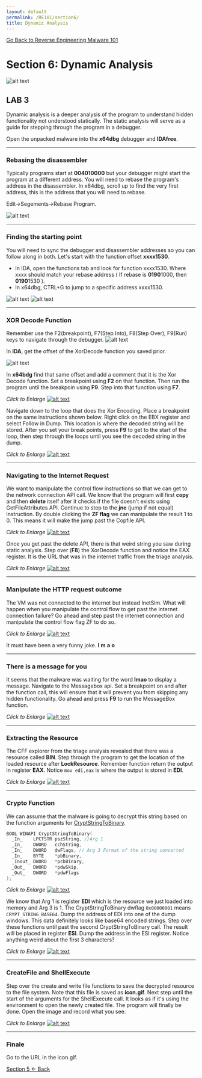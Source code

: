 ```yaml
---
layout: default
permalink: /RE101/section6/
title: Dynamic Analysis
---
```

[Go Back to Reverse Engineering Malware 101](https://securedorg.github.io/RE101/)

# Section 6: Dynamic Analysis #

![alt text](https://securedorg.github.io/images/hackerman.gif "hackerman")

## LAB 3
Dynamic analysis is a deeper analysis of the program to understand hidden functionality not understood statically. The static analysis will serve as a guide for stepping through the program in a debugger.

Open the unpacked malware into the **x64dbg** debugger and **IDAfree**.

--- 

### Rebasing the disassembler

Typically programs start at **004010000** but your debugger might start the program at a different address. You will need to rebase the program's address in the disassembler. In x64dbg, scroll up to find the very first address, this is the address that you will need to rebase. 

Edit->Segements->Rebase Program.

![alt text](https://securedorg.github.io/images/dyn2.png "Victim and Sniffer")

--- 

### Finding the starting point

You will need to sync the debugger and disassembler addresses so you can follow along in both. Let's start with the function offset **xxxx1530**.
* In IDA, open the functions tab and look for function xxxx1530. Where xxxx should match your rebase address ( If rebase is **0190**1000, then **0190**1530 ).
* In x64dbg, CTRL+G to jump to a specific address xxxx1530.

![alt text](https://securedorg.github.io/images/dyn3.png "IDAmain")
![alt text](https://securedorg.github.io/images/dyn4.png "x64dbg Jump")

---

### XOR Decode Function

Remember use the F2(breakpoint), F7(Step Into), F8(Step Over), F9(Run) keys to navigate through the debugger. 
![alt text](https://securedorg.github.io/images/dyn6.png "xordecode")

In **IDA**, get the offset of the XorDecode function you saved prior.

![alt text](https://securedorg.github.io/images/dyn8.png "xordecode")

In **x64bdg** find that same offset and add a comment that it is the Xor Decode function. Set a breakpoint using **F2** on that function. Then run the program until the breakpoin using **F9**. Step into that function using **F7**.

*Click to Enlarge*
[![alt text](https://securedorg.github.io/images/dyn5.gif "xordecode")](https://securedorg.github.io/images/dyn5.gif)

Navigate down to the loop that does the Xor Encoding. Place a breakpoint on the same instructions shown below. Right click on the EBX register and select Follow in Dump. This location is where the decoded string will be stored. After you set your break points, press **F9** to get to the start of the loop, then step through the loops until you see the decoded string in the dump.

*Click to Enlarge*
[![alt text](https://securedorg.github.io/images/dyn9.png "xordecode")](https://securedorg.github.io/images/dyn9.png)

---

### Navigating to the Internet Request

We want to manipulate the control flow instructions so that we can get to the network connection API call. We know that the program will first **copy** and then **delete** itself after it checks if the file doesn't exists using GetFileAttributes API. Continue to step to the **jne** (jump if not equal) instruction. By double clicking the **ZF flag** we can manipulate the result 1 to 0. This means it will make the jump past the Copfile API.

*Click to Enlarge*
[![alt text](https://securedorg.github.io/images/dyn10.gif "ZF Flag")](https://securedorg.github.io/images/dyn10.gif)

Once you get past the delete API, there is that weird string you saw during static analysis. Step over (**F8**) the XorDecode function and notice the EAX register. It is the URL that was in the internet traffic from the triage analysis. 

*Click to Enlarge*
[![alt text](https://securedorg.github.io/images/dyn11.png "Nav to Internet")](https://securedorg.github.io/images/dyn11.png)

---

### Manipulate the HTTP request outcome

The VM was not connected to the internet but instead InetSim. What will happen when you manipulate the control flow to get past the internet connection failure? Go ahead and step past the internet connection and manipulate the control flow flag ZF to do so.

*Click to Enlarge*
[![alt text](https://securedorg.github.io/images/dyn12.gif "Nav past Internet")](https://securedorg.github.io/images/dyn12.gif)

It must have been a very funny joke. **l** **m** **a** **o**

---

### There is a message for you

It seems that the malware was waiting for the word **lmao** to display a message. Navigate to the Messagebox api. Set a breakpoint on and after the function call, this will ensure that it will prevent you from skipping any hidden functionality. Go ahead and press **F9** to run the MessageBox function.

*Click to Enlarge*
[![alt text](https://securedorg.github.io/images/dyn13.gif "Yo this is Dope")](https://securedorg.github.io/images/dyn13.gif)

---

### Extracting the Resource

The CFF explorer from the triage analysis revealed that there was a resource called **BIN**. Step through the program to get the location of the loaded resource after **LockResource**. Remember function return the output in register **EAX**.  Notice `mov edi,eax` is where the output is stored in **EDI**.

*Click to Enlarge*
[![alt text](https://securedorg.github.io/images/dyn14.png "ResourceLoad")](https://securedorg.github.io/images/dyn14.png)

---

### Crypto Function

We can assume that the malware is going to decrypt this string based on the function arguments for [CryptStringToBinary](https://msdn.microsoft.com/en-us/library/windows/desktop/aa380285.aspx).

```C++
BOOL WINAPI CryptStringToBinary(
  _In_    LPCTSTR pszString, //Arg 1
  _In_    DWORD   cchString,
  _In_    DWORD   dwFlags, // Arg 3 Format of the string converted
  _In_    BYTE    *pbBinary,
  _Inout_ DWORD   *pcbBinary,
  _Out_   DWORD   *pdwSkip,
  _Out_   DWORD   *pdwFlags
);
```

*Click to Enlarge*
[![alt text](https://securedorg.github.io/images/dyn15.png "CryptString")](https://securedorg.github.io/images/dyn15.png)

We know that Arg 1 is register **EDI** which is the resource we just loaded into memory and Arg 3 is 1. The CryptStringToBinary dwflag `0x00000001` means `CRYPT_STRING_BASE64`. Dump the address of EDI into one of the dump windows. This data definitely looks like base64 encoded strings. Step over these functions until past the second CryptStringToBinary call. The result will be placed in register **ESI**. Dump the address in the ESI register. Notice anything weird about the first 3 characters?

*Click to Enlarge*
[![alt text](https://securedorg.github.io/images/dyn16.png "Post CryptString")](https://securedorg.github.io/images/dyn16.png)

---

### CreateFile and ShellExecute

Step over the create and write file functions to save the decrypted resource to the file system. Note that this file is saved as **icon.gif**. Next step until the start of the arguments for the ShellExecute call. It looks as if it's using the environment to open the newly created file. The program will finally be done. Open the image and record what you see.

*Click to Enlarge*
[![alt text](https://securedorg.github.io/images/dyn17.gif "ShellExecute")](https://securedorg.github.io/images/dyn17.gif)

---

### Finale

Go to the URL in the icon.gif.

[Section 5 <- Back](https://securedorg.github.io/RE101/section5)